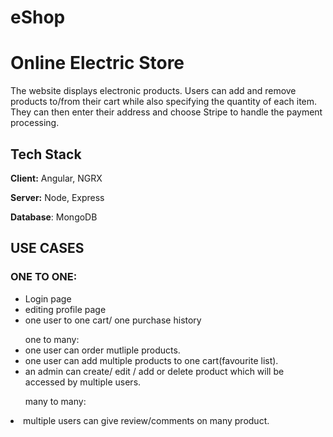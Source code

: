 # eShop
<h1> Online Electric Store </h1>
The website displays electronic products. Users can add and remove products to/from their cart while also specifying the quantity of each item. They can then enter their address and choose Stripe to handle the payment processing.

## Tech Stack

**Client:** Angular, NGRX

**Server:** Node, Express

**Database**: MongoDB

<h2>USE CASES</h2>

<h3>ONE TO ONE:</h3>
<ul>
<li>Login page</li>
<li>editing profile page</li>
<li>one user to one cart/ one purchase history<l/i>
</ul>

<ul>one to many:
<li>one user can order mutliple products.</li>
<li>one user can add multiple products to one cart(favourite list).</li>
<li>an admin can create/ edit / add or delete product which will be accessed by multiple users.</li>
</ul>

<ul>many to many:</ul>
<li>multiple users can give review/comments on many product.</li>




